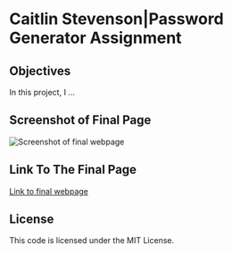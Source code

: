 # Caitlin Stevenson|Password Generator Assignment

## Objectives

In this project, I ...

## Screenshot of Final Page

![Screenshot of final webpage](./assets/images/PENDING)

## Link To The Final Page

[Link to final webpage](PENDING)

## License

This code is licensed under the MIT License.